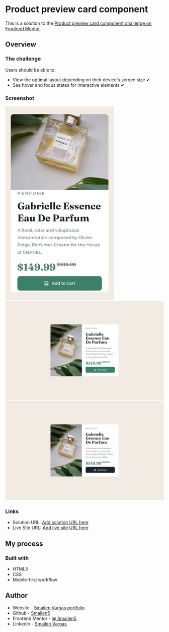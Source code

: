 # Product preview card component

This is a solution to the [Product preview card component challenge on Frontend Mentor](https://www.frontendmentor.io/challenges/product-preview-card-component-GO7UmttRfa).


## Overview

### The challenge

Users should be able to:

- View the optimal layout depending on their device's screen size ✔
- See hover and focus states for interactive elements ✔

### Screenshot

![smartphone](./screenshots/smartphone.jpeg)
![desktop](./screenshots/desktop.jpeg)
![desktop](./screenshots/desktop-hover.jpeg)


### Links

- Solution URL: [Add solution URL here](https://github.com/Smailen5/Frontend-Mentor-Challenge/tree/main/packages/product-preview-card-component-main-main)
- Live Site URL: [Add live site URL here](https://smailen5.github.io/Frontend-Mentor-Challenge/product-preview-card-component-main-main/)

## My process

### Built with

- HTML5
- CSS
- Mobile-first workflow

## Author

- Website - [Smailen Vargas portfolio](https://smailenvargas.com/)
- Github - [Smailen5](https://github.com/Smailen5)
- Frontend Mentor - [@ Smailen5](https://www.frontendmentor.io/profile/Smailen5)
- Linkedin - [Smailen Vargas](https://www.linkedin.com/in/smailen-vargas/)
